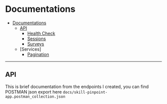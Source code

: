 # Documentations

- [Documentations](#documentations)
  - [API](#api)
    - [Health Check](/docs/API/health_check_doc.md)
    - [Sessions](/docs/API/health_check_doc.md)
    - [Surveys](/docs/API/surveys_doc.md)
  - [Services]
    - [Pagination](/docs/services/pagination_doc.md)

---

## API

This is brief documentation from the endpoints I created, you can find POSTMAN json export here
`docs/skill-pinpoint-app.postman_collection.json`
